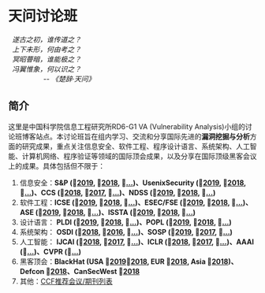 # 天问讨论班

   &nbsp;&nbsp;*遂古之初，谁传道之？*<br/>
   &nbsp;&nbsp;*上下未形，何由考之？*<br/>
   &nbsp;&nbsp;*冥昭瞢暗，谁能极之？*<br/>
   &nbsp;&nbsp;*冯翼惟象，何以识之？*<br/>
   &nbsp;&nbsp;&nbsp;&nbsp;&nbsp;&nbsp;&nbsp;&nbsp;&nbsp;&nbsp;&nbsp;&nbsp;&nbsp;&nbsp;&nbsp;&nbsp;&nbsp;&nbsp;*-- 《楚辞·天问》*
   
   <!--
   &nbsp;&nbsp;&nbsp;&nbsp;冯&nbsp;&nbsp;&nbsp;冥&nbsp;&nbsp;&nbsp;上&nbsp;&nbsp;&nbsp;遂 <br/>
   &nbsp;&nbsp;&nbsp;&nbsp;翼&nbsp;&nbsp;&nbsp;昭&nbsp;&nbsp;&nbsp;下&nbsp;&nbsp;&nbsp;古 <br/>
   &nbsp;&nbsp;&nbsp;&nbsp;惟&nbsp;&nbsp;&nbsp;瞢&nbsp;&nbsp;&nbsp;未&nbsp;&nbsp;&nbsp;之 <br/>
   &nbsp;&nbsp;&nbsp;&nbsp;象&nbsp;&nbsp;&nbsp;暗&nbsp;&nbsp;&nbsp;形&nbsp;&nbsp;&nbsp;初 <br/>
                                                    
   &nbsp;&nbsp;&nbsp;&nbsp;何&nbsp;&nbsp;&nbsp;谁&nbsp;&nbsp;&nbsp;何&nbsp;&nbsp;&nbsp;谁 <br/>
   &nbsp;&nbsp;&nbsp;&nbsp;以&nbsp;&nbsp;&nbsp;能&nbsp;&nbsp;&nbsp;由&nbsp;&nbsp;&nbsp;传 <br/>
   &nbsp;&nbsp;&nbsp;&nbsp;识&nbsp;&nbsp;&nbsp;极&nbsp;&nbsp;&nbsp;考&nbsp;&nbsp;&nbsp;道 <br/>
   &nbsp;&nbsp;&nbsp;&nbsp;之&nbsp;&nbsp;&nbsp;之&nbsp;&nbsp;&nbsp;之&nbsp;&nbsp;&nbsp;之 <br/>
   -->

## 简介
这里是中国科学院信息工程研究所RD6-G1 VA (Vulnerability Analysis)小组的讨论班博客站点。本讨论班旨在组内学习、交流和分享国际先进的**漏洞挖掘与分析**方面的研究成果，重点关注信息安全、软件工程、程序设计语言、系统架构、人工智能、计算机网络、程序验证等领域的国际顶会成果，以及分享在国际顶级黑客会议上的成果。具体包括但不限于：

  1. 信息安全：**S&P (&#x1F53B;[2019](https://www.ieee-security.org/TC/SP2019/), &#x1F4D7;[2018](https://www.ieee-security.org/TC/SP2018/program.html), &#x1F539;[...](https://dblp.uni-trier.de/db/conf/sp/))、UsenixSecurity (&#x1F53B;[2019](https://www.usenix.org/conference/usenixsecurity19), &#x1F4D7;[2018](https://www.usenix.org/conference/usenixsecurity18/technical-sessions), &#x1F539;[...](https://dblp.uni-trier.de/db/conf/uss/))、CCS (&#x1F4D7;[2018](https://www.sigsac.org/ccs/CCS2018/program/), &#x1F4D7;[2017](https://acmccs.github.io/papers/), &#x1F539;[...](https://dblp.uni-trier.de/db/conf/ccs/))、NDSS (&#x1F4D7;[2019](https://www.ndss-symposium.org/ndss-program/ndss-symposium-2019-program/), &#x1F4D7;[2018](https://www.ndss-symposium.org/ndss2018/programme/), &#x1F539;[...](https://dblp.uni-trier.de/db/conf/ndss/))**
  2. 软件工程：**ICSE (&#x1F53B;[2019](https://2019.icse-conferences.org/), &#x1F4D7;[2018](http://conferences.computer.org/icse/2018/#!/toc/0), &#x1F539;[...](http://dblp.uni-trier.de/db/conf/icse/))、ESEC/FSE (&#x1F53B;[2019](https://esec-fse19.ut.ee/), &#x1F4D7;[2018](https://2018.fseconference.org/program/program-fse-2018), &#x1F539;[...](
http://dblp.uni-trier.de/db/conf/sigsoft/))、ASE (&#x1F53B;[2019](https://2019.ase-conferences.org/), &#x1F4D7;[2018](http://www.ase2018.com/?p=program), &#x1F539;[...](http://dblp.uni-trier.de/db/conf/kbse/))、ISSTA (&#x1F53B;[2019](https://conf.researchr.org/home/issta-2019), &#x1F4D7;[2018](https://conf.researchr.org/track/issta-2018/issta-2018-Technical-Papers), &#x1F539;[...](
http://dblp.uni-trier.de/db/conf/issta/))**
  3. 设计语言： **PLDI (&#x1F53B;[2019](https://pldi19.sigplan.org/), &#x1F4D7;[2018](https://pldi18.sigplan.org/track/pldi-2018-papers), &#x1F539;[...](https://pldi18.sigplan.org/))、POPL (&#x1F53B;[2019](https://popl19.sigplan.org/), &#x1F4D7;[2018](https://popl18.sigplan.org/track/POPL-2018-papers), &#x1F539;[...](http://dblp.uni-trier.de/db/conf/popl/))**
  4. 系统架构： **OSDI (&#x1F4D7;[2018](https://www.usenix.org/conference/osdi18/technical-sessions), &#x1F4D7;[2016](https://www.usenix.org/conference/osdi16/program), &#x1F539;[...](https://www.usenix.org/conference/osdi16/program))、SOSP (&#x1F53B;[2019](https://sosp19.rcs.uwaterloo.ca/index.html), &#x1F4D7;[2017](https://www.sigops.org/s/conferences/sosp/2017/program.html), &#x1F539;[...](
http://dblp.uni-trier.de/db/conf/sosp/))**
  5. 人工智能： **IJCAI (&#x1F4D7;[2018](https://www.ijcai.org/proceedings/2018/), &#x1F4D7;[2017](https://www.ijcai.org/proceedings/2017/ ), &#x1F539;[...](http://dblp.uni-trier.de/db/conf/ijcai/))、ICLR (&#x1F4D7;[2018](https://iclr.cc/Conferences/2018/Schedule?type=Poster), &#x1F4D7;[2017](https://iclr.cc/archive/www/doku.php%3Fid=iclr2017:schedule.html), &#x1F539;[...](https://iclr.cc/))、AAAI (&#x1F539;[...](
http://dblp.uni-trier.de/db/conf/aaai/))、CVPR (&#x1F539;[...](
http://dblp.uni-trier.de/db/conf/cvpr/))**
  6. 黑客顶会：**BlackHat (USA &#x1F53B;[2019](https://www.blackhat.com/us-19/)&#x1F4D7;[2018](https://www.blackhat.com/us-18/briefings/schedule/), EUR &#x1F4D7;[2018](https://www.blackhat.com/eu-18/briefings/schedule/index.html), Asia &#x1F4D7;[2018](https://www.blackhat.com/asia-18/briefings/schedule/index.html))、Defcon &#x1F4D7;[2018](https://defcon.org/html/links/dc-archives/dc-26-archive.html)、CanSecWest &#x1F4D7;[2018](https://cansecwest.com/slides.html)**
  7. 其他：[CCF推荐会议/期刊列表](https://www.ccf.org.cn/xspj/gyml/)
